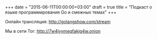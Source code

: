 +++
date = "2015-06-11T00:00:00+03:00"
draft = true
title = "Подкаст о языке программирования Go и смежных темах"
+++


Онлайн трансляция: http://golangshow.com/stream

Мы в сети Tor: http://7w4jyymeqfakjg4w.onion
